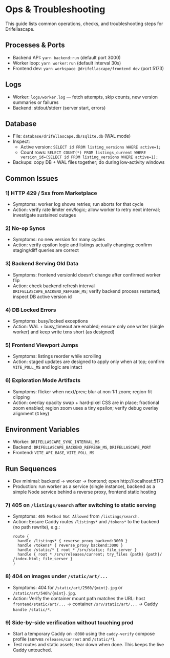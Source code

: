 # Ops & Troubleshooting

This guide lists common operations, checks, and troubleshooting steps for Drifellascape.

## Processes & Ports

- Backend API: `yarn backend:run` (default port 3000)
- Worker loop: `yarn worker:run` (default interval 30s)
- Frontend dev: `yarn workspace @drifellascape/frontend dev` (port 5173)

## Logs

- Worker: `logs/worker.log` — fetch attempts, skip counts, new version summaries or failures
- Backend: stdout/stderr (server start, errors)

## Database

- File: `database/drifellascape.db/sqlite.db` (WAL mode)
- Inspect:
  - Active version: `SELECT id FROM listing_versions WHERE active=1;`
  - Count rows: `SELECT COUNT(*) FROM listings_current WHERE version_id=(SELECT id FROM listing_versions WHERE active=1);`
- Backups: copy DB + WAL files together; do during low‑activity windows

## Common Issues

### 1) HTTP 429 / 5xx from Marketplace

- Symptoms: worker log shows retries; run aborts for that cycle
- Action: verify rate limiter env/logic; allow worker to retry next interval; investigate sustained outages

### 2) No-op Syncs

- Symptoms: no new version for many cycles
- Action: verify epsilon logic and listings actually changing; confirm staging/diff queries are correct

### 3) Backend Serving Old Data

- Symptoms: frontend versionId doesn’t change after confirmed worker flip
- Action: check backend refresh interval `DRIFELLASCAPE_BACKEND_REFRESH_MS`; verify backend process restarted; inspect DB active version id

### 4) DB Locked Errors

- Symptoms: busy/locked exceptions
- Action: WAL + busy_timeout are enabled; ensure only one writer (single worker) and keep write txns short (as designed)

### 5) Frontend Viewport Jumps

- Symptoms: listings reorder while scrolling
- Action: staged updates are designed to apply only when at top; confirm `VITE_POLL_MS` and logic are intact

### 6) Exploration Mode Artifacts

- Symptoms: flicker when next/prev; blur at non‑1:1 zoom; region‑fit clipping
- Action: overlay opacity swap + hard‑pixel CSS are in place; fractional zoom enabled; region zoom uses a tiny epsilon; verify debug overlay alignment (`G` key)

## Environment Variables

- Worker: `DRIFELLASCAPE_SYNC_INTERVAL_MS`
- Backend: `DRIFELLASCAPE_BACKEND_REFRESH_MS`, `DRIFELLASCAPE_PORT`
- Frontend: `VITE_API_BASE`, `VITE_POLL_MS`

## Run Sequences

- Dev minimal: backend → worker → frontend; open http://localhost:5173
- Production: run worker as a service (single instance), backend as a simple Node service behind a reverse proxy, frontend static hosting

### 7) 405 on `/listings/search` after switching to static serving

- Symptoms: `405 Method Not Allowed` from `/listings/search`.
- Action: Ensure Caddy routes `/listings*` and `/tokens*` to the backend (no path rewrite), e.g.:
  ```
  route {
    handle /listings* { reverse_proxy backend:3000 }
    handle /tokens* { reverse_proxy backend:3000 }
    handle /static/* { root * /srv/static; file_server }
    handle { root * /srv/releases/current; try_files {path} {path}/ /index.html; file_server }
  }
  ```

### 8) 404 on images under `/static/art/...`

- Symptoms: 404 for `/static/art/2560/{mint}.jpg` or `/static/art/540h/{mint}.jpg`.
- Action: Verify the container mount path matches the URL: host `frontend/static/art/...` → container `/srv/static/art/...` → Caddy `handle /static/*`.

### 9) Side‑by‑side verification without touching prod

- Start a temporary Caddy on `:8080` using the `caddy-verify` compose profile (serves `releases/current` and `/static/*`).
- Test routes and static assets; tear down when done. This keeps the live Caddy untouched.
